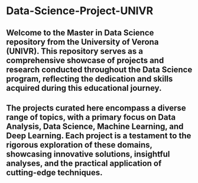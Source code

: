# Data-Science-Project-UNIVR
## Welcome to the Master in Data Science repository from the University of Verona (UNIVR). This repository serves as a comprehensive showcase of projects and research conducted throughout the Data Science program, reflecting the dedication and skills acquired during this educational journey.

## The projects curated here encompass a diverse range of topics, with a primary focus on Data Analysis, Data Science, Machine Learning, and Deep Learning. Each project is a testament to the rigorous exploration of these domains, showcasing innovative solutions, insightful analyses, and the practical application of cutting-edge techniques.
